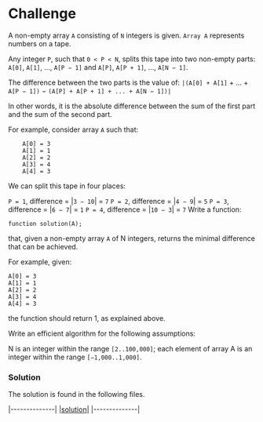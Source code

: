 # Challenge

A non-empty array `A` consisting of `N` integers is given. `Array A` represents numbers on a tape.

Any integer `P`, such that `0 < P < N`, splits this tape into two non-empty parts: `A[0]`, `A[1]`, ..., `A[P − 1]` and `A[P]`, `A[P + 1]`, ..., `A[N − 1]`.

The difference between the two parts is the value of: `|(A[0] + A[1]` + ... + `A[P − 1])` − `(A[P] + A[P + 1] + ... + A[N − 1])|`

In other words, it is the absolute difference between the sum of the first part and the sum of the second part.

For example, consider array `A` such that:
~~~~~
	A[0] = 3
	A[1] = 1
	A[2] = 2
	A[3] = 4
	A[4] = 3
~~~~~
We can split this tape in four places:

`P = 1`, difference = |`3 − 10`| = `7`
`P = 2`, difference = |`4 − 9`| = `5`
`P = 3`, difference = |`6 − 7`| = `1`
`P = 4`, difference = |`10 − 3`| = `7`
Write a function:

	function solution(A);

that, given a non-empty array `A` of N integers, returns the minimal difference that can be achieved.

For example, given:

	A[0] = 3
	A[1] = 1
	A[2] = 2
	A[3] = 4
	A[4] = 3
the function should return 1, as explained above.

Write an efficient algorithm for the following assumptions:

N is an integer within the range `[2..100,000]`;
each element of array A is an integer within the range `[−1,000..1,000]`.

### Solution

The solution is found in the following files.

|--------------|
|[solution](solution.js)|
|--------------|